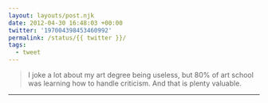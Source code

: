 ```yaml
---
layout: layouts/post.njk
date: 2012-04-30 16:48:03 +00:00
twitter: '197004398453460992'
permalink: /status/{{ twitter }}/
tags: 
  - tweet
---
```


> I joke a lot about my art degree being useless, but 80% of art school was learning how to handle criticism. And that is plenty valuable.

---
